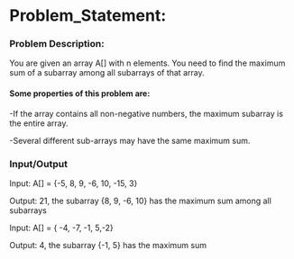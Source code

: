 
<h1>Problem_Statement:</h1>

<h3>Problem Description:</h3> 
You are given an array A[] with n elements. You need to find the maximum sum of a subarray among all subarrays of that array.

<h4>Some properties of this problem are:</h4>

-If the array contains all non-negative numbers, the maximum subarray is the entire array.

-Several different sub-arrays may have the same maximum sum.

<h3>Input/Output</h3>

Input: A[] = {-5, 8, 9, -6, 10, -15, 3}

Output: 21, the subarray {8, 9, -6, 10} has the maximum sum among all subarrays

Input: A[] = { -4, -7, -1, 5,-2}

Output: 4, the subarray {-1, 5} has the maximum sum
